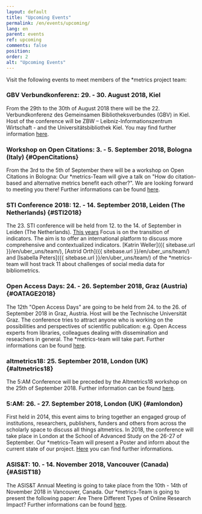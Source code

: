 ```yaml
---
layout: default
title: "Upcoming Events"
permalink: /en/events/upcoming/
lang: en
parent: events
ref: upcoming
comments: false
position:
order: 2
alt: "Upcoming Events"
---
```

<!-- Start editing content here-->

Visit the following events to meet members of the \*metrics project team:   

### GBV Verbundkonferenz: 29. - 30. August 2018, Kiel 

From the 29th to the 30th of August 2018 there will be the 22. Verbundkonferenz des Gemeinsamen Bibliotheksverbundes (GBV) in Kiel. Host of the conference will be ZBW – Leibniz-Informationszentrum Wirtschaft - and the Universitätsbibliothek Kiel. You may find further information [here](https://verbundkonferenz.gbv.de/).
  

### Workshop on Open Citations: 3. - 5. September 2018, Bologna (Italy) {#OpenCitations}

From the 3rd to the 5th of September there will be a workshop on Open Citations in Bologna: Our \*metrics-Team will give a talk on "How do citation-based and alternative metrics benefit each other?". We are looking forward to meeting you there! Further informations can be found [here](https://workshop-oc.github.io/).
  
### STI Conference 2018: 12. - 14. September 2018, Leiden (The Netherlands) {#STI2018}

The 23. STI conference will be held from 12. to the 14. of September in Leiden (The Netherlands). [This years](http://sti2018.cwts.nl/) Focus is on the transition of indicators. The aim is to offer an international platform to discuss more comprehensive and contextualized indicators. [Katrin Weller]({{ sitebase.url }}/en/uber_uns/team/), [Astrid Orth]({{ sitebase.url }}/en/uber_uns/team/) and [Isabella Peters]({{ sitebase.url }}/en/uber_uns/team/) of the \*metrics-team will host track 11 about challenges of social media data for bibliometrics.  

### Open Access Days: 24. - 26. September 2018, Graz (Austria) {#OATAGE2018}
The 12th "Open Access Days" are going to be held from 24. to the 26. of September 2018 in Graz, Austria. Host will be the Technische Universität Graz. The conference tries to attract anyone who is working on the possibilities and perspectives of scientific publication: e.g. Open Access experts from libraries, colleagues dealing with dissemination and reseachers in general. The \*metrics-team will take part. Further informations can be found [here](https://open-access.net/community/open-access-tage/open-access-tage-2018-graz/).

### altmetrics18: 25. September 2018, London (UK) {#altmetrics18}
The 5:AM Conference will be preceded by the Altmetrics18 workshop on the 25th of September 2018. Further information can be found [here](http://altmetrics.org/altmetrics18/).

### 5:AM: 26. - 27. September 2018, London (UK) {#amlondon}
First held in 2014, this event aims to bring together an engaged group of institutions, researchers, publishers, funders and others from across the scholarly space to discuss all things altmetrics. In 2018, the conference will take place in London at the School of Advanced Study on the 26-27 of September. Our \*metrics-Team will present a Poster and inform about the current state of our project. [Here](http://www.altmetricsconference.com/) you can find further informations.

### ASIS&T: 10. - 14. November 2018, Vancouver (Canada) {#ASIST18}
The ASIS&T Annual Meeting is going to take place from the 10th - 14th of November 2018 in Vancouver, Canada. Our \*metrics-Team is going to present the following paper: Are There Different Types of Online Research Impact? Further informations can be found [here](https://www.asist.org/am18/).
